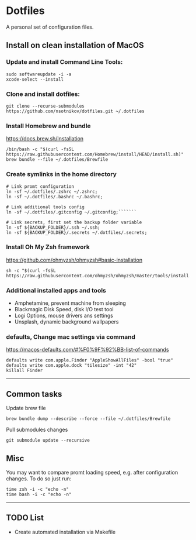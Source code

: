 # Dotfiles
A personal set of configuration files.

## Install on clean installation of MacOS

### Update and install Command Line Tools:

    sudo softwareupdate -i -a
    xcode-select --install

### Clone and install dotfiles:

    git clone --recurse-submodules https://github.com/nsotnikov/dotfiles.git ~/.dotfiles
 
### Install Homebrew and bundle
https://docs.brew.sh/Installation

    /bin/bash -c "$(curl -fsSL https://raw.githubusercontent.com/Homebrew/install/HEAD/install.sh)"
    brew bundle --file ~/.dotfiles/Brewfile

### Create symlinks in the home directory

    # Link promt configuration
    ln -sf ~/.dotfiles/.zshrc ~/.zshrc;
    ln -sf ~/.dotfiles/.bashrc ~/.bashrc;

    # Link additional tools config
    ln -sf ~/.dotfiles/.gitconfig ~/.gitconfig;```````

    # Link secrets, first set the backup folder variable
    ln -sf ${BACKUP_FOLDER}/.ssh ~/.ssh;
    ln -sf ${BACKUP_FOLDER}/.secrets ~/.dotfiles/.secrets;


### Install Oh My Zsh framework
https://github.com/ohmyzsh/ohmyzsh#basic-installation

    sh -c "$(curl -fsSL https://raw.githubusercontent.com/ohmyzsh/ohmyzsh/master/tools/install.sh)"

### Additional installed apps and tools

- Amphetamine, prevent machine from sleeping
- Blackmagic Disk Speed, disk I/O test tool
- Logi Options, mouse drivers ans settings
- Unsplash, dynamic background wallpapers

### defaults, Change mac settings via command
https://macos-defaults.com/#%F0%9F%92%BB-list-of-commands

    defaults write com.apple.Finder "AppleShowAllFiles" -bool "true"
    defaults write com.apple.dock "tilesize" -int "42"
    killall Finder

---

## Common tasks

Update brew file

    brew bundle dump --describe --force --file ~/.dotfiles/Brewfile

Pull submodules changes 

    git submodule update --recursive

## Misc
You may want to compare promt loading speed, e.g. after configuration changes.
To do so just run:

    time zsh -i -c "echo -n"
    time bash -i -c "echo -n"

---

## TODO List

- Create automated installation via Makefile

